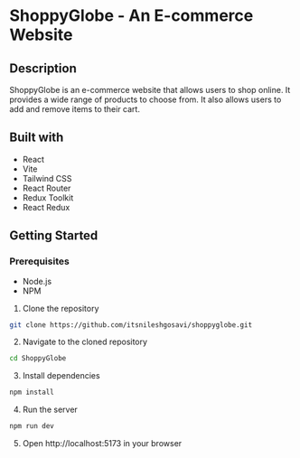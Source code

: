 # ShoppyGlobe - An E-commerce Website

## Description

ShoppyGlobe is an e-commerce website that allows users to shop online. It provides a wide range of products to choose from. It also allows users to add and remove items to their cart.

## Built with

- React
- Vite
- Tailwind CSS
- React Router
- Redux Toolkit
- React Redux


## Getting Started

### Prerequisites

- Node.js
- NPM

1. Clone the repository

```bash
git clone https://github.com/itsnileshgosavi/shoppyglobe.git
```

2. Navigate to the cloned repository

```bash
cd ShoppyGlobe
```

3. Install dependencies

```bash
npm install
```

4. Run the server

```bash
npm run dev
```

5. Open http://localhost:5173 in your browser




